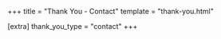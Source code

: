 +++
title = "Thank You - Contact"
template = "thank-you.html"

[extra]
thank_you_type = "contact"
+++
